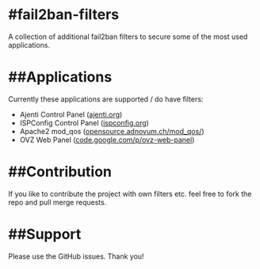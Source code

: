 #fail2ban-filters
=================

A collection of additional fail2ban filters to secure some of the most used applications.


##Applications
==============

Currently these applications are supported / do have filters:

* Ajenti Control Panel ([ajenti.org](http://ajenti.org/))
* ISPConfig Control Panel ([ispconfig.org](http://ispconfig.org/))
* Apache2 mod_qos ([opensource.adnovum.ch/mod_qos/](http://opensource.adnovum.ch/mod_qos/))
* OVZ Web Panel ([code.google.com/p/ovz-web-panel](http://code.google.com/p/ovz-web-panel/))


##Contribution
==============

If you like to contribute the project with own filters etc. feel free to fork the repo and pull merge requests.


##Support
==============

Please use the GitHub issues.
Thank you!
